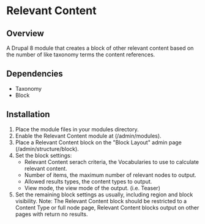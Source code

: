 Relevant Content
============
Overview
------------
A Drupal 8 module that creates a block of other relevant content based on the number of like taxonomy terms the content
references.

Dependencies
-----------
* Taxonomy
* Block

Installation
-----------
1. Place the module files in your modules directory.
2. Enable the Relevant Content module at (/admin/modules).
3. Place a Relevant Content block on the "Block Layout" admin page (/admin/structure/block).
4. Set the block settings:
    * Relevant Content serach criteria, the Vocabularies to use to calculate relevant content.
    * Number of items, the maximum number of relevant nodes to output.
    * Allowed results types, the content types to output.
    * View mode, the view mode of the output. (i.e. Teaser)
5. Set the remaining block settings as usually, including region and block visibility. Note: The Relevant Content block 
should be restricted to a Content Type or full node page, Relevant Content blocks output on other pages with return no
results.


